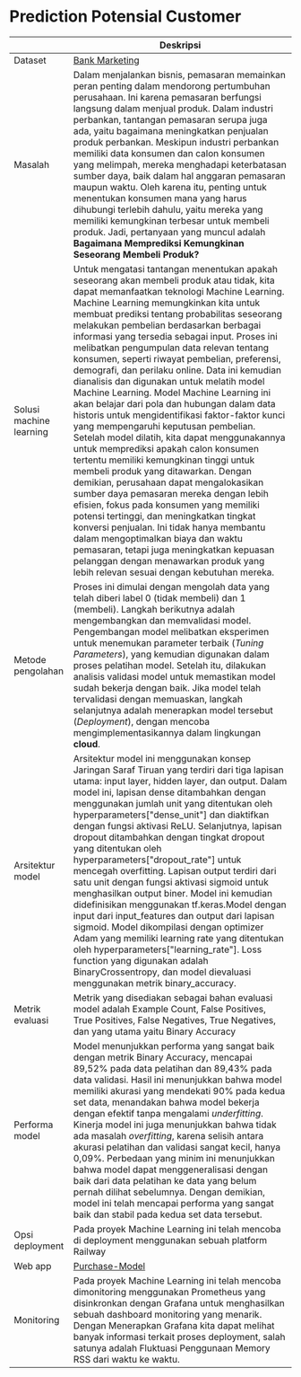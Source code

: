 # Prediction Potensial Customer

| | Deskripsi |
| ----------- | ----------- |
| Dataset | [Bank Marketing](https://www.kaggle.com/datasets/dhirajnirne/bank-marketing) |
| Masalah | Dalam menjalankan bisnis, pemasaran memainkan peran penting dalam mendorong pertumbuhan perusahaan. Ini karena pemasaran berfungsi langsung dalam menjual produk. Dalam industri perbankan, tantangan pemasaran serupa juga ada, yaitu bagaimana meningkatkan penjualan produk perbankan. Meskipun industri perbankan memiliki data konsumen dan calon konsumen yang melimpah, mereka menghadapi keterbatasan sumber daya, baik dalam hal anggaran pemasaran maupun waktu. Oleh karena itu, penting untuk menentukan konsumen mana yang harus dihubungi terlebih dahulu, yaitu mereka yang memiliki kemungkinan terbesar untuk membeli produk. Jadi, pertanyaan yang muncul adalah **Bagaimana Memprediksi Kemungkinan Seseorang Membeli Produk?**|
| Solusi machine learning | Untuk mengatasi tantangan menentukan apakah seseorang akan membeli produk atau tidak, kita dapat memanfaatkan teknologi Machine Learning. Machine Learning memungkinkan kita untuk membuat prediksi tentang probabilitas seseorang melakukan pembelian berdasarkan berbagai informasi yang tersedia sebagai input. Proses ini melibatkan pengumpulan data relevan tentang konsumen, seperti riwayat pembelian, preferensi, demografi, dan perilaku online. Data ini kemudian dianalisis dan digunakan untuk melatih model Machine Learning. Model Machine Learning ini akan belajar dari pola dan hubungan dalam data historis untuk mengidentifikasi faktor-faktor kunci yang mempengaruhi keputusan pembelian. Setelah model dilatih, kita dapat menggunakannya untuk memprediksi apakah calon konsumen tertentu memiliki kemungkinan tinggi untuk membeli produk yang ditawarkan. Dengan demikian, perusahaan dapat mengalokasikan sumber daya pemasaran mereka dengan lebih efisien, fokus pada konsumen yang memiliki potensi tertinggi, dan meningkatkan tingkat konversi penjualan. Ini tidak hanya membantu dalam mengoptimalkan biaya dan waktu pemasaran, tetapi juga meningkatkan kepuasan pelanggan dengan menawarkan produk yang lebih relevan sesuai dengan kebutuhan mereka.|
| Metode pengolahan | Proses ini dimulai dengan mengolah data yang telah diberi label 0 (tidak membeli) dan 1 (membeli). Langkah berikutnya adalah mengembangkan dan memvalidasi model. Pengembangan model melibatkan eksperimen untuk menemukan parameter terbaik (*Tuning Parameters*), yang kemudian digunakan dalam proses pelatihan model. Setelah itu, dilakukan analisis validasi model untuk memastikan model sudah bekerja dengan baik. Jika model telah tervalidasi dengan memuaskan, langkah selanjutnya adalah menerapkan model tersebut (*Deployment*), dengan mencoba mengimplementasikannya dalam lingkungan **cloud**.|
| Arsitektur model | Arsitektur model ini menggunakan konsep Jaringan Saraf Tiruan yang terdiri dari tiga lapisan utama: input layer, hidden layer, dan output. Dalam model ini, lapisan dense ditambahkan dengan menggunakan jumlah unit yang ditentukan oleh hyperparameters["dense_unit"] dan diaktifkan dengan fungsi aktivasi ReLU. Selanjutnya, lapisan dropout ditambahkan dengan tingkat dropout yang ditentukan oleh hyperparameters["dropout_rate"] untuk mencegah overfitting. Lapisan output terdiri dari satu unit dengan fungsi aktivasi sigmoid untuk menghasilkan output biner. Model ini kemudian didefinisikan menggunakan tf.keras.Model dengan input dari input_features dan output dari lapisan sigmoid. Model dikompilasi dengan optimizer Adam yang memiliki learning rate yang ditentukan oleh hyperparameters["learning_rate"]. Loss function yang digunakan adalah BinaryCrossentropy, dan model dievaluasi menggunakan metrik binary_accuracy. |
| Metrik evaluasi | Metrik yang disediakan sebagai bahan evaluasi model adalah Example Count, False Positives, True Positives, False Negatives, True Negatives, dan yang utama yaitu Binary Accuracy |
| Performa model | Model menunjukkan performa yang sangat baik dengan metrik Binary Accuracy, mencapai 89,52% pada data pelatihan dan 89,43% pada data validasi. Hasil ini menunjukkan bahwa model memiliki akurasi yang mendekati 90% pada kedua set data, menandakan bahwa model bekerja dengan efektif tanpa mengalami *underfitting*. Kinerja model ini juga menunjukkan bahwa tidak ada masalah *overfitting*, karena selisih antara akurasi pelatihan dan validasi sangat kecil, hanya 0,09%. Perbedaan yang minim ini menunjukkan bahwa model dapat menggeneralisasi dengan baik dari data pelatihan ke data yang belum pernah dilihat sebelumnya. Dengan demikian, model ini telah mencapai performa yang sangat baik dan stabil pada kedua set data tersebut.|
| Opsi deployment | Pada proyek Machine Learning ini telah mencoba di deployment menggunakan sebuah platform Railway |
| Web app |[Purchase-Model](https://pamlops-production.up.railway.app/v1/models/purchase-model/metadata)|
| Monitoring | Pada proyek Machine Learning ini telah mencoba dimonitoring menggunakan Prometheus yang disinkronkan dengan Grafana untuk menghasilkan sebuah dashboard monitoring yang menarik. Dengan Menerapkan Grafana kita dapat melihat banyak informasi terkait proses deployment, salah satunya adalah Fluktuasi Penggunaan Memory RSS dari waktu ke waktu. |